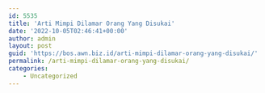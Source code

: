 ```yaml
---
id: 5535
title: 'Arti Mimpi Dilamar Orang Yang Disukai'
date: '2022-10-05T02:46:41+00:00'
author: admin
layout: post
guid: 'https://bos.awn.biz.id/arti-mimpi-dilamar-orang-yang-disukai/'
permalink: /arti-mimpi-dilamar-orang-yang-disukai/
categories:
    - Uncategorized
---
```


